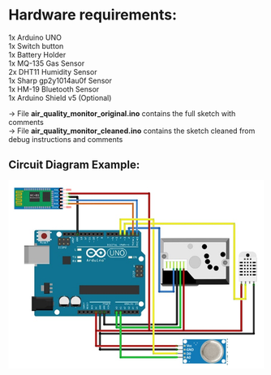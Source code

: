 # Hardware requirements:
1x Arduino UNO <br>
1x Switch button<br>
1x Battery Holder<br>
1x MQ-135 Gas Sensor<br>
2x DHT11 Humidity Sensor<br>
1x Sharp gp2y1014au0f Sensor<br>
1x HM-19 Bluetooth Sensor<br>
1x Arduino Shield v5 (Optional)<br>

-> File <b>air_quality_monitor_original.ino</b> contains the full sketch with comments <br>
-> File <b>air_quality_monitor_cleaned.ino</b> contains the sketch cleaned from debug instructions and comments


## Circuit Diagram Example:

![Circuit Diagram](https://github.com/salvatore-arienzo/Air-Quality-Monitor/blob/master/hardware/Circuit%20Diagram.jpg)
